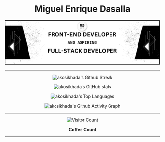 <h1 align="center">Miguel Enrique Dasalla</h1>

<div align="center">
    <img src="./images/banner.png">
</div>

---

<div align="center">

![akosikhada's Github Streak](https://github-readme-streak-stats.herokuapp.com/?user=akosikhada&theme=graywhite&hide_border=true&border_radius=16)

![akosikhada's GitHub stats](https://github-readme-stats-akosikhada.vercel.app/api?username=akosikhada&show_icons=true&theme=graywhite&rank_icon=github&hide=stars,contribs&hide_border=true&include_all_commits=true&custom_title=Github/akosikhada/Stats&border_radius=16&card_width=500)

![akosikhada's Top Languages](https://github-readme-stats-akosikhada.vercel.app/api/top-langs?username=akosikhada&theme=graywhite&hide_border=true&custom_title=Github/akosikhada/Top+Languages&border_radius=16&card_width=500)

![akosikhada's Github Activity Graph](https://github-readme-activity-graph.vercel.app/graph?username=akosikhada&theme=minimal&line=5D5D5D&point=000000&custom_title=Github/akosikhada/Contribution+Graph&radius=16&width=250)

</div>

---

<div align="center">

![Visitor Count](https://profile-counter.glitch.me/akosikhada/count.svg)

**Coffee Count**

</div>

---
